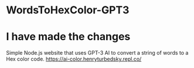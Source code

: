 # WordsToHexColor-GPT3
# I have made the changes
Simple Node.js website that uses GPT-3 AI to convert a string of words to a Hex color code.
https://ai-color.henryturbedsky.repl.co/
